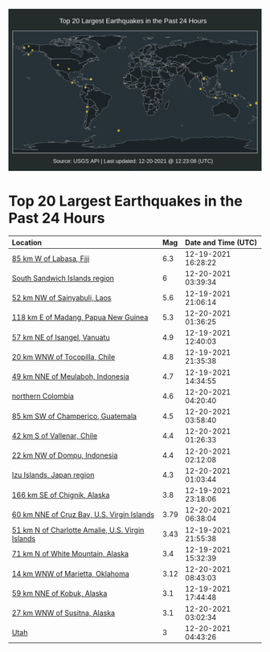 ![Map](./map.png)

# Top 20 Largest Earthquakes in the Past 24 Hours

| Location | Mag | Date and Time (UTC) |
|:---|:---|:---|
| [85 km W of Labasa, Fiji](https://earthquake.usgs.gov/earthquakes/eventpage/us6000gdma) | 6.3 | 12-19-2021 16:28:22 |
| [South Sandwich Islands region](https://earthquake.usgs.gov/earthquakes/eventpage/us6000gdqc) | 6 | 12-20-2021 03:39:34 |
| [52 km NW of Sainyabuli, Laos](https://earthquake.usgs.gov/earthquakes/eventpage/us6000gdng) | 5.6 | 12-19-2021 21:06:14 |
| [118 km E of Madang, Papua New Guinea](https://earthquake.usgs.gov/earthquakes/eventpage/us6000gdpm) | 5.3 | 12-20-2021 01:36:25 |
| [57 km NE of Isangel, Vanuatu](https://earthquake.usgs.gov/earthquakes/eventpage/us6000gdle) | 4.9 | 12-19-2021 12:40:03 |
| [20 km WNW of Tocopilla, Chile](https://earthquake.usgs.gov/earthquakes/eventpage/us6000gdnk) | 4.8 | 12-19-2021 21:35:38 |
| [49 km NNE of Meulaboh, Indonesia](https://earthquake.usgs.gov/earthquakes/eventpage/us6000gdls) | 4.7 | 12-19-2021 14:34:55 |
| [northern Colombia](https://earthquake.usgs.gov/earthquakes/eventpage/us6000gdr7) | 4.6 | 12-20-2021 04:20:40 |
| [85 km SW of Champerico, Guatemala](https://earthquake.usgs.gov/earthquakes/eventpage/us6000gdqy) | 4.5 | 12-20-2021 03:58:40 |
| [42 km S of Vallenar, Chile](https://earthquake.usgs.gov/earthquakes/eventpage/us6000gdpk) | 4.4 | 12-20-2021 01:26:33 |
| [22 km NW of Dompu, Indonesia](https://earthquake.usgs.gov/earthquakes/eventpage/us6000gdpt) | 4.4 | 12-20-2021 02:12:08 |
| [Izu Islands, Japan region](https://earthquake.usgs.gov/earthquakes/eventpage/us6000gdpl) | 4.3 | 12-20-2021 01:03:44 |
| [166 km SE of Chignik, Alaska](https://earthquake.usgs.gov/earthquakes/eventpage/ak021g86ick9) | 3.8 | 12-19-2021 23:18:06 |
| [60 km NNE of Cruz Bay, U.S. Virgin Islands](https://earthquake.usgs.gov/earthquakes/eventpage/pr2021354000) | 3.79 | 12-20-2021 06:38:04 |
| [51 km N of Charlotte Amalie, U.S. Virgin Islands](https://earthquake.usgs.gov/earthquakes/eventpage/pr2021353006) | 3.43 | 12-19-2021 21:55:38 |
| [71 km N of White Mountain, Alaska](https://earthquake.usgs.gov/earthquakes/eventpage/us6000gdm4) | 3.4 | 12-19-2021 15:32:39 |
| [14 km WNW of Marietta, Oklahoma](https://earthquake.usgs.gov/earthquakes/eventpage/ok2021yvpv) | 3.12 | 12-20-2021 08:43:03 |
| [59 km NNE of Kobuk, Alaska](https://earthquake.usgs.gov/earthquakes/eventpage/ak021g833esy) | 3.1 | 12-19-2021 17:44:48 |
| [27 km WNW of Susitna, Alaska](https://earthquake.usgs.gov/earthquakes/eventpage/ak021g9i1noh) | 3.1 | 12-20-2021 03:02:34 |
| [Utah](https://earthquake.usgs.gov/earthquakes/eventpage/us6000gdre) | 3 | 12-20-2021 04:43:26 |
